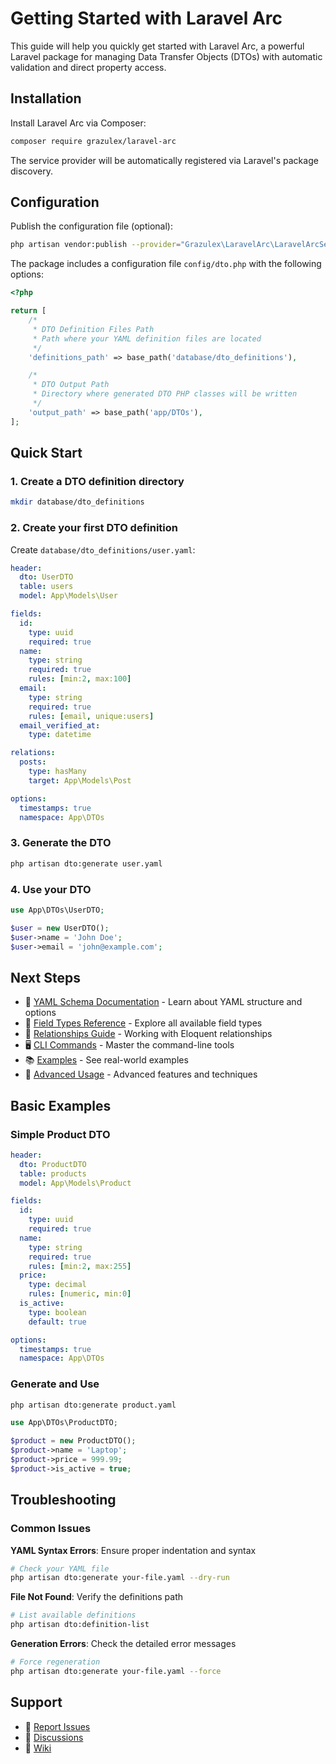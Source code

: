 # Getting Started with Laravel Arc

This guide will help you quickly get started with Laravel Arc, a powerful Laravel package for managing Data Transfer Objects (DTOs) with automatic validation and direct property access.

## Installation

Install Laravel Arc via Composer:

```bash
composer require grazulex/laravel-arc
```

The service provider will be automatically registered via Laravel's package discovery.

## Configuration

Publish the configuration file (optional):

```bash
php artisan vendor:publish --provider="Grazulex\LaravelArc\LaravelArcServiceProvider"
```

The package includes a configuration file `config/dto.php` with the following options:

```php
<?php

return [
    /*
     * DTO Definition Files Path
     * Path where your YAML definition files are located
     */
    'definitions_path' => base_path('database/dto_definitions'),

    /*
     * DTO Output Path  
     * Directory where generated DTO PHP classes will be written
     */
    'output_path' => base_path('app/DTOs'),
];
```

## Quick Start

### 1. Create a DTO definition directory

```bash
mkdir database/dto_definitions
```

### 2. Create your first DTO definition

Create `database/dto_definitions/user.yaml`:

```yaml
header:
  dto: UserDTO
  table: users
  model: App\Models\User

fields:
  id:
    type: uuid
    required: true
  name:
    type: string
    required: true
    rules: [min:2, max:100]
  email:
    type: string
    required: true
    rules: [email, unique:users]
  email_verified_at:
    type: datetime

relations:
  posts:
    type: hasMany
    target: App\Models\Post

options:
  timestamps: true
  namespace: App\DTOs
```

### 3. Generate the DTO

```bash
php artisan dto:generate user.yaml
```

### 4. Use your DTO

```php
use App\DTOs\UserDTO;

$user = new UserDTO();
$user->name = 'John Doe';
$user->email = 'john@example.com';
```

## Next Steps

- 📘 [YAML Schema Documentation](YAML_SCHEMA.md) - Learn about YAML structure and options
- 🔧 [Field Types Reference](FIELD_TYPES.md) - Explore all available field types
- 🔗 [Relationships Guide](RELATIONSHIPS.md) - Working with Eloquent relationships
- 🖥️ [CLI Commands](CLI_COMMANDS.md) - Master the command-line tools
- 📚 [Examples](../examples/README.md) - See real-world examples
- 🚀 [Advanced Usage](ADVANCED_USAGE.md) - Advanced features and techniques

## Basic Examples

### Simple Product DTO

```yaml
header:
  dto: ProductDTO
  table: products
  model: App\Models\Product

fields:
  id:
    type: uuid
    required: true
  name:
    type: string
    required: true
    rules: [min:2, max:255]
  price:
    type: decimal
    rules: [numeric, min:0]
  is_active:
    type: boolean
    default: true

options:
  timestamps: true
  namespace: App\DTOs
```

### Generate and Use

```bash
php artisan dto:generate product.yaml
```

```php
use App\DTOs\ProductDTO;

$product = new ProductDTO();
$product->name = 'Laptop';
$product->price = 999.99;
$product->is_active = true;
```

## Troubleshooting

### Common Issues

**YAML Syntax Errors**: Ensure proper indentation and syntax
```bash
# Check your YAML file
php artisan dto:generate your-file.yaml --dry-run
```

**File Not Found**: Verify the definitions path
```bash
# List available definitions
php artisan dto:definition-list
```

**Generation Errors**: Check the detailed error messages
```bash
# Force regeneration
php artisan dto:generate your-file.yaml --force
```

## Support

- 🐛 [Report Issues](https://github.com/Grazulex/laravel-arc/issues)
- 💬 [Discussions](https://github.com/Grazulex/laravel-arc/discussions)
- 📖 [Wiki](https://github.com/Grazulex/laravel-arc/wiki)